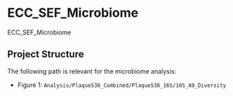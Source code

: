 # ECC_SEF_Microbiome
ECC_SEF_Microbiome


## Project Structure

The following path is relevant for the microbiome analysis:

- Figure 1: `Analysis/Plaque538_Combined/Plaque538_16S/16S_A9_Diversity`